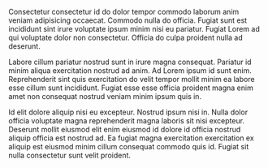 Consectetur consectetur id do dolor tempor commodo laborum anim veniam adipisicing occaecat. Commodo nulla do officia. Fugiat sunt est incididunt sint irure voluptate ipsum minim nisi eu pariatur. Fugiat Lorem ad qui voluptate dolor non consectetur. Officia do culpa proident nulla ad deserunt.

Labore cillum pariatur nostrud sunt in irure magna consequat. Pariatur id minim aliqua exercitation nostrud ad anim. Ad Lorem ipsum id sunt enim. Reprehenderit sint quis exercitation do velit tempor mollit minim ea labore esse cillum sunt incididunt. Fugiat esse esse officia proident magna enim amet non consequat nostrud veniam minim ipsum quis in.

Id elit dolore aliquip nisi eu excepteur. Nostrud ipsum nisi in. Nulla dolor officia voluptate magna reprehenderit magna laboris sit nisi excepteur. Deserunt mollit eiusmod elit enim eiusmod id dolore id officia nostrud aliquip officia est nostrud ad. Ea fugiat magna exercitation exercitation ex aliquip est eiusmod minim cillum consequat commodo quis id. Fugiat sit nulla consectetur sunt velit proident.